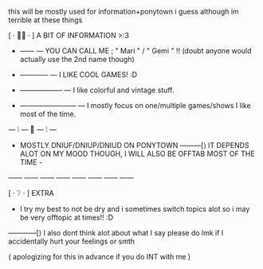 this will be mostly used for information+ponytown i guess although im terrible at these things

[ · 📝❔ · ] 
A BIT OF INFORMATION >:3


 - —— — YOU CAN CALL ME ; " Mari " / " Gemi " !!
(doubt anyone would actually use the 2nd name though)

 - ———— — I LIKE COOL GAMES! :D

 - —————— — I like colorful and vintage stuff.

 - ———————— — I mostly focus on one/multiple games/shows I like most of the time.

— ❕ — 🧭 — ❕ —

 - MOSTLY DNIUF/DNIUP/DNIUD ON PONYTOWN ———[⟩
IT DEPENDS ALOT ON MY MOOD THOUGH, I WILL ALSO BE OFFTAB MOST OF THE TIME -

—— —— —— —— —— —— —— ——

[ · ❔ · ] 
EXTRA

- I try my best to not be dry and i sometimes switch topics alot so i may be very offtopic at times!! :D


————[⟩  I also dont think alot about what I say please do lmk if I accidentally hurt your feelings or smth

( apologizing for this in advance 
if you do INT with me )
